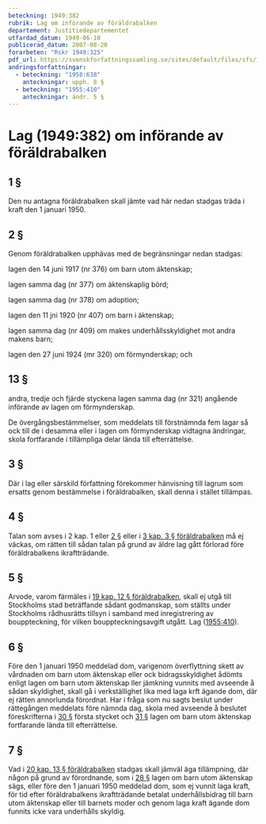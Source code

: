 ```yaml
---
beteckning: 1949:382
rubrik: Lag om införande av föräldrabalken
departement: Justitiedepartementet
utfardad_datum: 1949-06-10
publicerad_datum: 2007-08-20
forarbeten: "Rskr 1949:325"
pdf_url: https://svenskforfattningssamling.se/sites/default/files/sfs/1949-06/SFS1949-382.pdf
andringsforfattningar:
  - beteckning: "1958:638"
    anteckningar: upph. 8 §
  - beteckning: "1955:410"
    anteckningar: ändr. 5 §
---
```


# Lag (1949:382) om införande av föräldrabalken

## 1 §

Den nu antagna föräldrabalken skall jämte vad här nedan stadgas träda i kraft den 1 januari 1950.

## 2 §

Genom föräldrabalken upphävas med de begränsningar nedan stadgas:

lagen den 14 juni 1917 (nr 376) om barn utom äktenskap;

lagen samma dag (nr 377) om äktenskaplig börd;

lagen samma dag (nr 378) om adoption;

lagen den 11 jni 1920 (nr 407) om barn i äktenskap;

lagen samma dag (nr 409) om makes underhållsskyldighet mot andra makens barn;

lagen den 27 juni 1924 (mr 320) om förmynderskap; och

## 13 §

andra, tredje och fjärde styckena lagen samma dag (nr 321) angående införande av lagen om förmynderskap.

De övergångsbestämmelser, som meddelats till förstnämnda fem lagar så ock till de i desamma eller i lagen om förmynderskap vidtagna ändringar, skola fortfarande i tillämpliga delar lända till efterrättelse.

## 3 §

Där i lag eller särskild författning förekommer hänvisning till lagrum som ersatts genom bestämmelse i föräldrabalken, skall denna i stället tillämpas.

## 4 §

Talan som avses i 2 kap. 1 eller [2 §](#2) eller i [3 kap. 3 § föräldrabalken](https://selex.se/eli/sfs/1949/381#kap3.3) må ej väckas, om rätten till sådan talan på grund av äldre lag gått förlorad före föräldrabalkens ikraftträdande.

## 5 §

Arvode, varom färmäles i [19 kap. 12 § föräldrabalken](https://selex.se/eli/sfs/1949/381#kap19.12), skall ej utgå till Stockholms stad beträffande sådant godmanskap, som ställts under Stockholms rådhusrätts tillsyn i samband med inregistrering av bouppteckning, för vilken bouppteckningsavgift utgått. Lag ([1955:410](https://selex.se/eli/sfs/1955/410)).

## 6 §

Före den 1 januari 1950 meddelad dom, varigenom överflyttning skett av vårdnaden om barn utom äktenskap eller ock bidragsskyldighet ådömts enligt lagen om barn utom äktenskap ller jämkning vunnits med avseende å sådan skyldighet, skall gå i verkställighet lika med laga krft ägande dom, där ej rätten annorlunda förordnat. Har i fråga som nu sagts beslut under rättegången meddelats före nämnda dag, skola med avseende å beslutet föreskrifterna i [30 §](#30) första stycket och [31 §](#31) lagen om barn utom äktenskap fortfarande lända till efterrättelse.

## 7 §

Vad i [20 kap. 13 § föräldrabalken](https://selex.se/eli/sfs/1949/381#kap20.13) stadgas skall jämväl äga tillämpning, där någon på grund av förordnande, som i [28 §](#28) lagen om barn utom äktenskap sägs, eller före den 1 januari 1950 meddelad dom, som ej vunnit laga kraft, för tid efter föräldrabalkens ikraftträdande betalat underhållsbidrag till barn utom äktenskap eller till barnets moder och genom laga kraft ägande dom funnits icke vara underhålls skyldig.